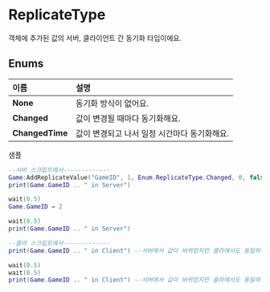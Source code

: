 # ReplicateType

객체에 추가된 값의 서버, 클라이언트 간 동기화 타입이에요.   


## **Enums**

| **이름** | **설명** |
| :--- | :--- |
| **None** | 동기화 방식이 없어요. |
| **Changed** | 값이 변경될 때마다 동기화해요. |
| **ChangedTime** | 값이 변경되고 나서 일정 시간마다 동기화해요. |

샘플

```lua
--서버 스크립트에서-------------
Game:AddReplicateValue("GameID", 1, Enum.ReplicateType.Changed, 0, false) --서버와 클라이언트간 동기화되는 값을 등록하고 초기값을 설정한뒤, 값이 변경될때마다 호출되게 해요.
print(Game.GameID .. " in Server")

wait(0.5)
Game.GameID = 2

wait(0.5)
print(Game.GameID .. " in Server")

--클라 스크립트에서-------------
print(Game.GameID .. " in Client") --서버에서 값이 바뀌었지만 클라에서도 동일하게 출력돼요.

wait(0.5)
wait(0.5)
print(Game.GameID .. " in Client") --서버에서 값이 바뀌었지만 클라에서도 동일하게 출력돼요.
```

